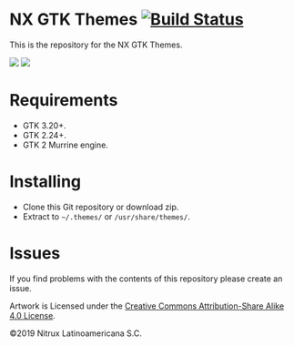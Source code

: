 # NX GTK Themes [![Build Status](https://travis-ci.org/nx-desktop/nx-gtk-themes.svg?branch=master)](https://travis-ci.org/nx-desktop/nx-gtk-themes)

This is the repository for the NX GTK Themes.

![](https://i.imgur.com/wk9n38t.png)
![](https://i.imgur.com/IvGnDFp.png)

# Requirements
- GTK 3.20+.
- GTK 2.24+.
- GTK 2 Murrine engine.

# Installing
- Clone this Git repository or download zip.
- Extract to `~/.themes/` or `/usr/share/themes/`.

# Issues
If you find problems with the contents of this repository please create an issue.

Artwork is Licensed under the [Creative Commons Attribution-Share Alike 4.0 License](https://creativecommons.org/licenses/by-sa/4.0/).

©2019 Nitrux Latinoamericana S.C.

